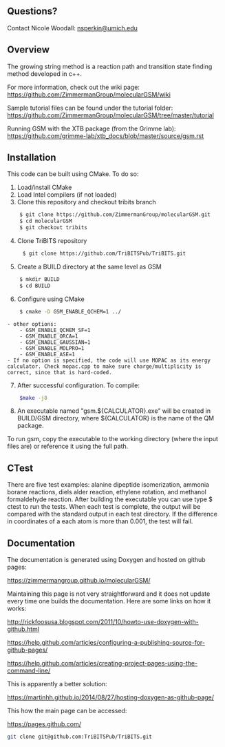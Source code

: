 ## Questions?
Contact Nicole Woodall: nsperkin@umich.edu

## Overview
The growing string method is a reaction path and transition state finding method developed in c++.

For more information, check out the wiki page:
https://github.com/ZimmermanGroup/molecularGSM/wiki

Sample tutorial files can be found under the tutorial folder:
https://github.com/ZimmermanGroup/molecularGSM/tree/master/tutorial

Running GSM with the XTB package (from the Grimme lab):
https://github.com/grimme-lab/xtb_docs/blob/master/source/gsm.rst

## Installation
This code can be built using CMake. To do so:

1. Load/install CMake
2. Load Intel compilers (if not loaded)
3. Clone this repository and checkout tribits branch

```bash
	$ git clone https://github.com/ZimmermanGroup/molecularGSM.git
    $ cd molecularGSM
	$ git checkout tribits
```

4. Clone TriBITS repository
```bash
	 $ git clone https://github.com/TriBITSPub/TriBITS.git
```

5. Create a BUILD directory at the same level as GSM
```bash
    $ mkdir BUILD
    $ cd BUILD
```

6. Configure using CMake
```bash
    $ cmake -D GSM_ENABLE_QCHEM=1 ../
```
    - other options:
        - GSM_ENABLE_QCHEM_SF=1
        - GSM_ENABLE_ORCA=1
        - GSM_ENABLE_GAUSSIAN=1
        - GSM_ENABLE_MOLPRO=1
        - GSM_ENABLE_ASE=1
    - If no option is specified, the code will use MOPAC as its energy calculator. Check mopac.cpp to make sure charge/multiplicity is correct, since that is hard-coded.

7. After successful configuration. To compile:
```bash
    $make -j8
```

8. An executable named "gsm.${CALCULATOR}.exe" will be created in BUILD/GSM directory, where ${CALCULATOR} is the name of the QM package.

To run gsm, copy the executable to the working directory (where the input files are) or reference it using the full path. 

## CTest

There are five test examples: alanine dipeptide isomerization, ammonia borane reactions, diels alder reaction, ethylene rotation, and methanol formaldehyde reaction. After building the executable you can use type $ ctest to run the tests. When each test is complete, the output will be compared with the standard output in each test directory. If the difference in coordinates of a each atom is more than 0.001, the test will fail.

## Documentation

The documentation is generated using Doxygen and hosted on github pages:

https://zimmermangroup.github.io/molecularGSM/

Maintaining this page is not very straightforward and it does not update every time one builds the documentation. Here are some links on how it works:

http://rickfoosusa.blogspot.com/2011/10/howto-use-doxygen-with-github.html

https://help.github.com/articles/configuring-a-publishing-source-for-github-pages/

https://help.github.com/articles/creating-project-pages-using-the-command-line/

This is apparently a better solution:

https://martinhh.github.io/2014/08/27/hosting-doxygen-as-github-page/

This how the main page can be accessed:

https://pages.github.com/

```bash
git clone git@github.com:TriBITSPub/TriBITS.git
```
